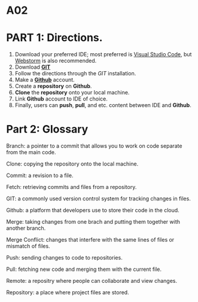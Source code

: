 # A02

# PART 1: Directions.
  1. Download your preferred IDE; most preferred is [Visual Studio Code](https://code.visualstudio.com), but [Webstorm](https://www.jetbrains.com/webstorm/) is also recommended. 
  2. Download [**GIT**](https://git-scm.com)
  3. Follow the directions through the *GIT* installation.
  4. Make a [**Github**](https://github.com) account.
  5. Create a **repository** on **Github**.
  6. **Clone** the **repository** onto your local machine.
  7. Link **Github** account to IDE of choice.
  8. Finally, users can **push**, **pull**, and etc. content between IDE and **Github**. 

 
# Part 2: Glossary
Branch: a pointer to a commit that allows you to work on code separate from the main code. 

Clone: copying the repository onto the local machine. 

Commit: a revision to a file. 

Fetch: retrieving commits and files from a repository.

GIT: a commonly used version control system for tracking changes in files.

Github: a platform that developers use to store their code in the cloud.

Merge: taking changes from one brach and putting them together with another branch.

Merge Conflict: changes that interfere with the same lines of files or mismatch of files.

Push: sending changes to code to  repositories. 

Pull: fetching new code and merging them with the current file.

Remote: a repositry where people can collaborate and view changes.

Repository: a place where project files are stored. 
